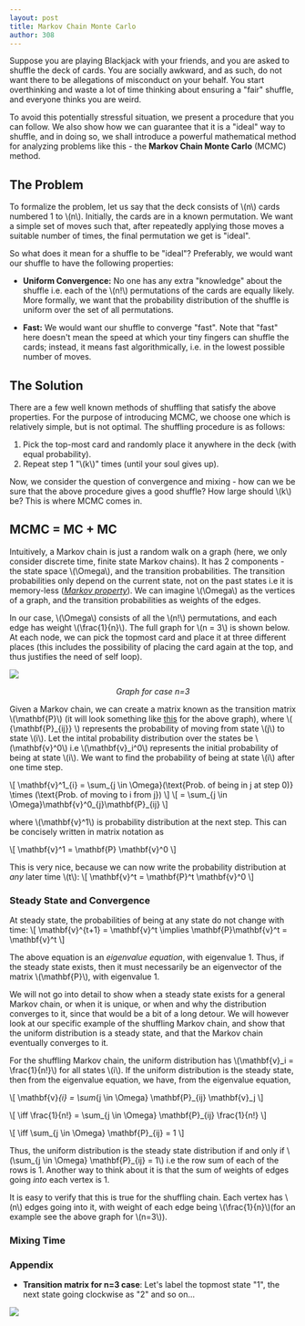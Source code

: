 ```yaml
---
layout: post
title: Markov Chain Monte Carlo
author: 308
---
```


<!-- 

Problem: shufle a deck of cards such that the final permutation is uniformly distributed across all permutations

Method:

Explanation:

Relation to MCMC (MC, MC)

MCMC (Properties, Mixing time etc.)

Deadline : 15th Aug 2021
 -->

<!-- Make this paragraph better -->
Suppose you are playing Blackjack with your friends, and you are asked to shuffle the deck of cards. You are socially awkward, and as such, do not want there to be allegations of misconduct on your behalf. You start overthinking and waste a lot of time thinking about ensuring a "fair" shuffle, and everyone thinks you are weird.

To avoid this potentially stressful situation, we present a procedure that you can follow. We also show how we can guarantee that it is a "ideal" way to shuffle, and in doing so, we shall introduce a powerful mathematical method for analyzing problems like this - the **Markov Chain Monte Carlo** (MCMC) method.

## The Problem

To formalize the problem, let us say that the deck consists of \\(n\\) cards numbered 1 to \\(n\\). Initially, the cards are in a known permutation. We want a simple set of moves such that, after repeatedly applying those moves a suitable number of times, the final permutation we get is "ideal".

So what does it mean for a shuffle to be "ideal"? Preferably, we would want our shuffle to have the following properties:

- **Uniform Convergence:** No one has any extra "knowledge" about the shuffle i.e. each of the \\(n!\\) permutations of the cards are equally likely. More formally, we want that the probability distribution of the shuffle is uniform over the set of all permutations. 
<!-- - We would want the final permutation that the shuffle results in to be uniformly randomly selected from all the (\\(n!\\)) possible permutations of the cards. -->
- **Fast:** We would want our shuffle to converge "fast". Note that "fast" here doesn't mean the speed at which your tiny fingers can shuffle the cards; instead, it means fast algorithmically, i.e. in the lowest possible number of moves.

## The Solution

There are a few well known methods of shuffling that satisfy the above properties. For the purpose of introducing MCMC, we choose one which is relatively simple, but is not optimal. The shuffling procedure is as follows:

1. Pick the top-most card and randomly place it anywhere in the deck (with equal probability).
2. Repeat step 1 "\\(k\\)" times (until your soul gives up).

Now, we consider the question of convergence and mixing - how can we be sure that the above procedure gives a good shuffle? How large should \\(k\\) be? This is where MCMC comes in.

## MCMC = MC + MC

Intuitively, a Markov chain is just a random walk on a graph (here, we only consider discrete time, finite state Markov chains). It has 2 components - the state space \\(\Omega\\), and the transition probabilities. The transition probabilities only depend on the current state, not on the past states i.e it is memory-less ([*Markov property*](https://en.wikipedia.org/wiki/Markov_property)). We can imagine \\(\Omega\\) as the vertices of a graph, and the transition probabilities as weights of the edges.

In our case, \\(\Omega\\) consists of all the \\(n!\\) permutations, and each edge has weight \\(\frac{1}{n}\\). The full graph for \\(n = 3\\) is shown below. At each node, we can pick the topmost card and place it at three different places (this includes the possibility of placing the card again at the top, and thus justifies the need of self loop).

![](https://i.imgur.com/UADXVav.png)
*<center>Graph for case n=3</center>*


Given a Markov chain, we can create a matrix known as the transition matrix \\(\mathbf{P}\\) (it will look something like [this](#1) for the above graph), where \\( {\mathbf{P}_{ij}} \\) represents the probability of moving from state \\(j\\) to state \\(i\\). Let the intital probability distribution over the states be \\(\mathbf{v}^0\\) i.e \\(\mathbf{v}_i^0\\) represents the initial probability of being at state  \\(i\\). We want to find the probability of being at state \\(i\\) after one time step.

\\[ 
\mathbf{v}^1_{i} = \sum_{j \in \Omega}(\text{Prob. of being in j at step 0)} \times (\text{Prob. of moving to i from j})
\\]
\\[
= \sum_{j \in \Omega}\mathbf{v}^0_{j}\mathbf{P}_{ij} 
\\]

where \\(\mathbf{v}^1\\) is probability distribution at the next step. This can be concisely written in matrix notation as 

\\[
\mathbf{v}^1 = \mathbf{P} \mathbf{v}^0
\\]

This is very nice, because we can now write the probability distribution at *any* later time \\(t\\):
\\[
\mathbf{v}^t = \mathbf{P}^t \mathbf{v}^0
\\]

### Steady State and Convergence
At steady state, the probabilities of being at any state do not change with time: 
\\[
\mathbf{v}^{t+1} = \mathbf{v}^t \implies \mathbf{P}\mathbf{v}^t = \mathbf{v}^t
\\]

The above equation is an *eigenvalue equation*, with eigenvalue 1. Thus, if the steady state exists, then it must necessarily be an eigenvector of the matrix \\(\mathbf{P}\\), with eigenvalue 1.  

We will not go into detail to show when a steady state exists for a general Markov chain, or when it is unique, or when and why the distribution converges to it, since that would be a bit of a long detour. We will however look at our specific example of the shuffling Markov chain, and show that the uniform distribution is a steady state, and that the Markov chain eventually converges to it.

For the shuffling Markov chain, the uniform distribution has \\(\mathbf{v}_i = \frac{1}{n!}\\) for all states \\(i\\). If the uniform distribution is the steady state, then from the eigenvalue equation, we have, from the eigenvalue equation,

\\[
\mathbf{v}_{i} = \sum_{j \in \Omega} \mathbf{P}_{ij} \mathbf{v}_j 
\\]

\\[
\iff \frac{1}{n!} = \sum_{j \in \Omega} \mathbf{P}_{ij} \frac{1}{n!} 
\\]


\\[
\iff \sum_{j \in \Omega} \mathbf{P}_{ij} = 1 
\\]

Thus, the uniform distribution is the steady state distribution if and only if \\(\sum_{j \in \Omega} \mathbf{P}_{ij} = 1\\) i.e the row sum of each of the rows is 1. Another way to think about it is that the sum of weights of edges going *into* each vertex is 1.

It is easy to verify that this is true for the shuffling chain. Each vertex has \\(n\\) edges going into it, with weight of each edge being \\(\frac{1}{n}\\)(for an example see the above graph for \\(n=3\\)).

### Mixing Time



### Appendix
-  **<a id="1">Transition matrix for n=3 case</a>**:
Let's label the topmost state "1", the next state going clockwise as "2" and so on...

<img src="https://render.githubusercontent.com/render/math?math=\mathbf{P} = \begin{bmatrix}
\frac{1}{3} & \frac{1}{3} & 0 & 0 & \frac{1}{3} & 0 \\
\frac{1}{3} & \frac{1}{3} & 0 & 0 & 0 & \frac{1}{3} \\
\frac{1}{3} & 0 & \frac{1}{3} & 0 & 0 & \frac{1}{3} \\
0 & \frac{1}{3} & 0 & \frac{1}{3} & \frac{1}{3} & 0 \\
0 & 0 & \frac{1}{3} & \frac{1}{3} & \frac{1}{3} & 0 \\
0 & 0 & \frac{1}{3} & \frac{1}{3} & 0 & \frac{1}{3}
\end{bmatrix}">
